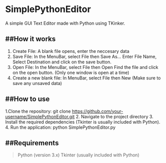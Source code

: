 # SimplePythonEditor

A simple GUI Text Editor made with Python using TKinker. 

##How it works
---
1. Create File: A blank file opens, enter the neccesary data
2. Save File: In the MenuBar, select File then Save As... Enter File Name, Select Destination and click on the save button.
3. Open File:  In the MenuBar, select File then Open
               Find the file and click on the open button. (Only one window is open at a time)
5. Create a new blank file: In  MenuBar, select File then New (Make sure to save any unsaved data)

##How to use
---

1.Clone the repository: git clone https://github.com/your-username/SimplePythonEditor.git
2. Navigate to the project directory
3. Install the required dependencies (Tkinter is usually included with Python).
4. Run the application: python SimplePythonEditor.py

##Requirements
---
>Python (version 3.x)
>Tkinter (usually included with Python)
